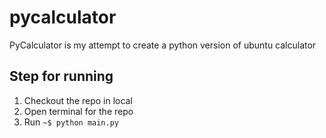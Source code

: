 # pycalculator
PyCalculator is my attempt to create a python version of ubuntu calculator

## Step for running
1. Checkout the repo in local
2. Open terminal for the repo
3. Run ```~$ python main.py```